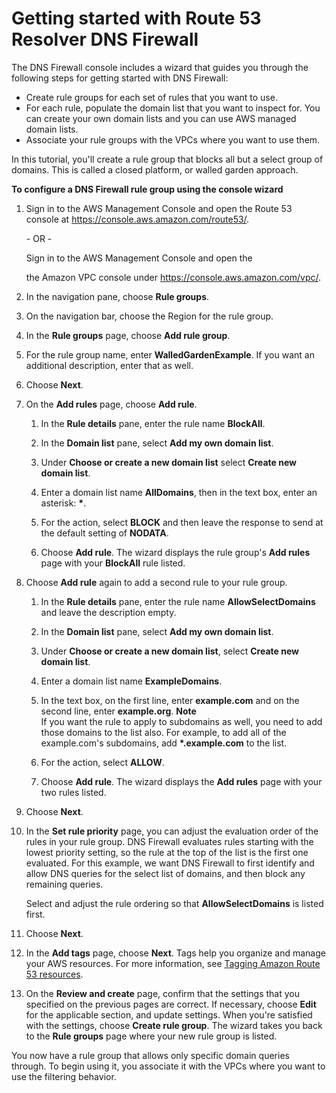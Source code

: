 # Getting started with Route 53 Resolver DNS Firewall<a name="resolver-dns-firewall-getting-started"></a>

The DNS Firewall console includes a wizard that guides you through the following steps for getting started with DNS Firewall:
+ Create rule groups for each set of rules that you want to use\.
+ For each rule, populate the domain list that you want to inspect for\. You can create your own domain lists and you can use AWS managed domain lists\. 
+ Associate your rule groups with the VPCs where you want to use them\.

In this tutorial, you'll create a rule group that blocks all but a select group of domains\. This is called a closed platform, or walled garden approach\.

**To configure a DNS Firewall rule group using the console wizard**

1. Sign in to the AWS Management Console and open the Route 53 console at [https://console\.aws\.amazon\.com/route53/](https://console.aws.amazon.com/route53/)\.

   \- OR \- 

   Sign in to the AWS Management Console and open the 

   the Amazon VPC console under [https://console\.aws\.amazon\.com/vpc/](https://console.aws.amazon.com/vpc/)\. 

1. In the navigation pane, choose **Rule groups**\.

1. On the navigation bar, choose the Region for the rule group\. 

1. In the **Rule groups** page, choose **Add rule group**\.

1. For the rule group name, enter **WalledGardenExample**\. If you want an additional description, enter that as well\.

1. Choose **Next**\.

1. On the **Add rules** page, choose **Add rule**\.

   1. In the **Rule details** pane, enter the rule name **BlockAll**\.

   1. In the **Domain list** pane, select **Add my own domain list**\. 

   1. Under **Choose or create a new domain list** select **Create new domain list**\.

   1. Enter a domain list name **AllDomains**, then in the text box, enter an asterisk: **\***\. 

   1. For the action, select **BLOCK** and then leave the response to send at the default setting of **NODATA**\. 

   1. Choose **Add rule**\. The wizard displays the rule group's **Add rules** page with your **BlockAll** rule listed\.

1. Choose **Add rule** again to add a second rule to your rule group\. 

   1. In the **Rule details** pane, enter the rule name **AllowSelectDomains** and leave the description empty\.

   1. In the **Domain list** pane, select **Add my own domain list**\. 

   1. Under **Choose or create a new domain list**, select **Create new domain list**\.

   1. Enter a domain list name **ExampleDomains**\.

   1. In the text box, on the first line, enter **example\.com** and on the second line, enter **example\.org**\. 
**Note**  
If you want the rule to apply to subdomains as well, you need to add those domains to the list also\. For example, to add all of the example\.com's subdomains, add **\*\.example\.com** to the list\.

   1. For the action, select **ALLOW**\. 

   1. Choose **Add rule**\. The wizard displays the **Add rules** page with your two rules listed\.

1. Choose **Next**\.

1. In the **Set rule priority** page, you can adjust the evaluation order of the rules in your rule group\. DNS Firewall evaluates rules starting with the lowest priority setting, so the rule at the top of the list is the first one evaluated\. For this example, we want DNS Firewall to first identify and allow DNS queries for the select list of domains, and then block any remaining queries\. 

   Select and adjust the rule ordering so that **AllowSelectDomains** is listed first\.

1. Choose **Next**\.

1. In the **Add tags** page, choose **Next**\. Tags help you organize and manage your AWS resources\. For more information, see [Tagging Amazon Route 53 resources](tagging-resources.md)\. 

1. On the **Review and create** page, confirm that the settings that you specified on the previous pages are correct\. If necessary, choose **Edit** for the applicable section, and update settings\. When you're satisfied with the settings, choose **Create rule group**\. The wizard takes you back to the **Rule groups** page where your new rule group is listed\.

You now have a rule group that allows only specific domain queries through\. To begin using it, you associate it with the VPCs where you want to use the filtering behavior\.